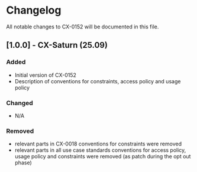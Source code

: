# Changelog

All notable changes to CX-0152 will be documented in this file.

## [1.0.0] - CX-Saturn (25.09)

### Added

- Initial version of CX-0152
- Description of conventions for constraints, access policy and usage policy

### Changed

- N/A

### Removed

- relevant parts in CX-0018 conventions for constraints were removed
- relevant parts in all use case standards conventions for access policy, usage policy and constraints were removed (as patch during the opt out phase)
